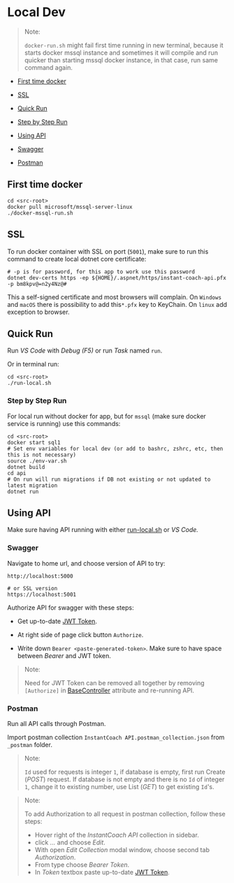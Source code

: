 # Local Dev

> Note:
>
> `docker-run.sh` might fail first time running in new terminal, because it starts docker mssql instance and sometimes it will compile and run quicker than starting mssql docker instance, in that case, run same command again.

*   [First time docker](#first-time-docker)

*   [SSL](#ssl)

*   [Quick Run](#quick-run)

*   [Step by Step Run](#step-by-step-run)

*   [Using API](#using-api)
  *   [Swagger](#swagger)

  *   [Postman](#postman)

## First time docker

```shell
cd <src-root>
docker pull microsoft/mssql-server-linux
./docker-mssql-run.sh
```

## SSL

To run docker container with SSL on port (`5001`), make sure to run this command to create local dotnet core certificate:

```shell
# -p is for password, for this app to work use this password
dotnet dev-certs https -ep ${HOME}/.aspnet/https/instant-coach-api.pfx -p bm8kpv@=n2y4Nz@#
```

This a self-signed certificate and most browsers will complain. On `Windows` and `macOS` there is possibility to add this`*.pfx` key to KeyChain. On `linux` add exception to browser.

## Quick Run

Run _VS Code_ with _Debug (F5)_ or run _Task_ named `run`.

Or in terminal run:

```shell
cd <src-root>
./run-local.sh
```

### Step by Step Run

For local run without docker for app, but for `mssql` (make sure docker service is running) use this commands:

```shell
cd <src-root>
docker start sql1
# Set env variables for local dev (or add to bashrc, zshrc, etc, then this is not necessary)
source ./env-var.sh
dotnet build
cd api
# On run will run migrations if DB not existing or not updated to latest migration
dotnet run
```

## Using API

Make sure having API running with either [run-local.sh](../run-local.sh) or _VS Code._

### Swagger

Navigate to home url, and choose version of API to try:

```text
http://localhost:5000

# or SSL version
https://localhost:5001
```

Authorize API for swagger with these steps:

*   Get up-to-date [JWT Token](jwt-token.md).

*   At right side of page click button `Authorize`.

*   Write down `Bearer <paste-generated-token>`. Make sure to have space between _Bearer_ and JWT token.

> Note:
>
> Need for JWT Token can be removed all together by removing `[Authorize]` in [BaseController](../api/BaseController.cs) attribute and re-running API.

### Postman

Run all API calls through Postman.

Import postman collection `InstantCoach API.postman_collection.json` from `_postman` folder.

> Note:
>
> `Id` used for requests is integer `1`, if database is empty, first run Create (_POST_) request. If database is not empty and there is no `Id` of integer `1`, change it to existing number, use List (_GET_) to get existing `Id`'s.

> Note:
>
> To add Authorization to all request in postman collection, follow these steps:
> *   Hover right of the _InstantCoach API_ collection in sidebar.
> *   click _..._ and choose _Edit_.
> *   With open _Edit Collection_ modal window, choose second tab _Authorization_.
> *   From type choose _Bearer Token_.
> *   In _Token_ textbox paste up-to-date [JWT Token](jwt-token.md).